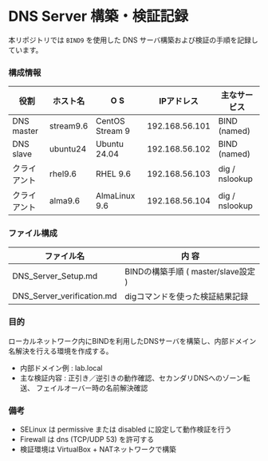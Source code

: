 # DNS Server 構築・検証記録  
本リポジトリでは `BIND9` を使用した DNS サーバ構築および検証の手順を記録しています。

### 構成情報  
| 役割 | ホスト名 | O S | IPアドレス | 主なサービス |  
|------|-----------|----|-------------|---------------|  
| DNS master | stream9.6 | CentOS Stream 9 | 192.168.56.101 | BIND (named) |  
| DNS slave | ubuntu24 | Ubuntu 24.04 | 192.168.56.102 | BIND (named) |  
| クライアント | rhel9.6 | RHEL 9.6 | 192.168.56.103 | dig / nslookup |  
| クライアント | alma9.6 | AlmaLinux 9.6 | 192.168.56.104 | dig / nslookup |  

### ファイル構成  
| ファイル名	| 内  容 |  
|-----------|----|  
| DNS_Server_Setup.md	| BINDの構築手順 ( master/slave設定 ) |  
| DNS_Server_verification.md | digコマンドを使った検証結果記録 |  

### 目的    
ローカルネットワーク内にBINDを利用したDNSサーバを構築し、内部ドメイン名解決を行える環境を作成する。
- 内部ドメイン例 : lab.local  
- 主な検証内容 : 正引き／逆引きの動作確認、セカンダリDNSへのゾーン転送、 フェイルオーバー時の名前解決確認  

### 備考  
- SELinux は permissive または disabled に設定して動作検証を行う  
- Firewall は dns (TCP/UDP 53) を許可する  
- 検証環境は VirtualBox + NATネットワークで構築  
